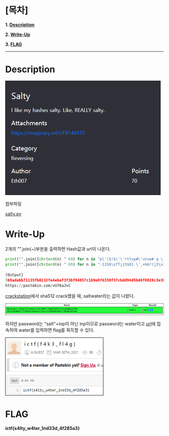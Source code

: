 # [목차]
**1. [Description](#Description)**

**2. [Write-Up](#Write-Up)**

**3. [FLAG](#FLAG)**


***


# **Description**

![](images/2022-05-18-20-50-03.png)

첨부파일

[salty.py](https://github.com/2jinu/CTFnWargame/blob/main/CTF/%5B2021%5D%20ImaginaryCTF%20Round9/Salty/file/salty.py)


# **Write-Up**

2개의 "".join(~)부분을 출력하면 Hash값과 url이 나온다.

```py
print("".join([chr(ord(n) ^ 69) for n in "p\'|$!$\'\'rttvp#\'utvw# q \'$#v#v\'#|qupr&t\'| ursvvu#vr&\'!!|q!p\'!q#uuw}&v v}!q\'s\'trrrv!!q|#& s$p$# r#$\'#&&\'#}p!sqpw |\'t#r} pqwv!p&$u&"]))
print("".join([chr(ord(n) ^ 69) for n in "-1156\x7fjj5$61 \',+k&*(j3\x10rs$\x0f3\x06"]))

[Output]
5b9adabb71135fb0132fe4ebaf3f3bf94057c1b9e076330f37cbdd94d5bd4f0028c3e38d4b6b17773dd49fce6a5afe7fabfccbf85d6452e9b1f78e5423d5ca0c
https://pastebin.com/vU76aJvC
```

[crackstation](https://crackstation.net/)에서 sha512 crack했을 때, saltwater라는 값이 나왔다.

![](images/2022-05-18-20-50-51.png)

하지만 password는 "salt"+inp이 아닌 inp이므로 password는 water이고 [url](https://pastebin.com/vU76aJvC)에 접속하여 water를 입력하면 flag를 획득할 수 있다.

![](images/2022-05-18-20-51-34.png)


# **FLAG**

**ictf{s4lty_w4ter_1nd33d_4f285a3}**